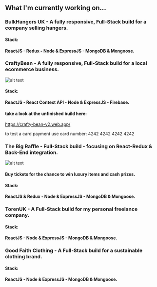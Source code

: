 ## What I'm currently working on... 

### BulkHangers UK - A fully responsive, Full-Stack build for a company selling hangers.

#### Stack:
#### ReactJS - Redux - Node & ExpressJS - MongoDB & Mongoose.



### CraftyBean - A fully responsive, Full-Stack build for a local ecommerce business.
![alt text](https://toren.uk/craftybean-ss.png)


#### Stack:
#### ReactJS - React Context API - Node & ExpressJS - Firebase.

#### take a look at the unfinished build here:
https://crafty-bean-v2.web.app/

to test a card payment use card number: 4242 4242 4242 4242

### The Big Raffle - Full-Stack build - focusing on React-Redux & Back-End integration.
![alt text](https://toren.uk/tbg-ss.png)
#### Buy tickets for the chance to win luxury items and cash prizes.

#### Stack:
#### ReactJS & Redux - Node & ExpressJS - MongoDB & Mongoose.


### TorenUK - A Full-Stack build for my personal freelance company.

#### Stack:
#### ReactJS - Node & ExpressJS - MongoDB & Mongoose. 

### Good Faith Clothing - A Full-Stack build for a sustainable clothing brand.

#### Stack:
#### ReactJS - Node & ExpressJS - MongoDB & Mongoose.
